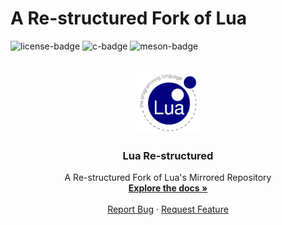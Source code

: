 # A Re-structured Fork of Lua
![license-badge] ![c-badge] ![meson-badge]

<!-- PROJECT LOGO -->
<br />
<div align="center">
  <a href="https://github.com/thiago-rezende/lua">
    <img src=".github/logo.png" alt="Lua Logo" width="100" height="100">
  </a>

  <h3 align="center">Lua Re-structured</h3>
  <p align="center">
    A Re-structured Fork of Lua's Mirrored Repository
    <br />
    <a href="#how-to-use"><strong>Explore the docs »</strong></a>
    <br />
    <br />
    <a href="https://github.com/thiago-rezende/lua/issues">Report Bug</a>
    ·
    <a href="https://github.com/thiago-rezende/lua/issues">Request Feature</a>
  </p>
</div>

<!-- Links -->

<!-- Badges -->
[license-badge]: https://img.shields.io/badge/license-MIT-blue.svg?style=flat-square
[meson-badge]: https://img.shields.io/badge/Meson-0.54.0-blueviolet.svg?style=flat-square
[c-badge]: https://img.shields.io/badge/C-99-blue.svg?style=flat-square